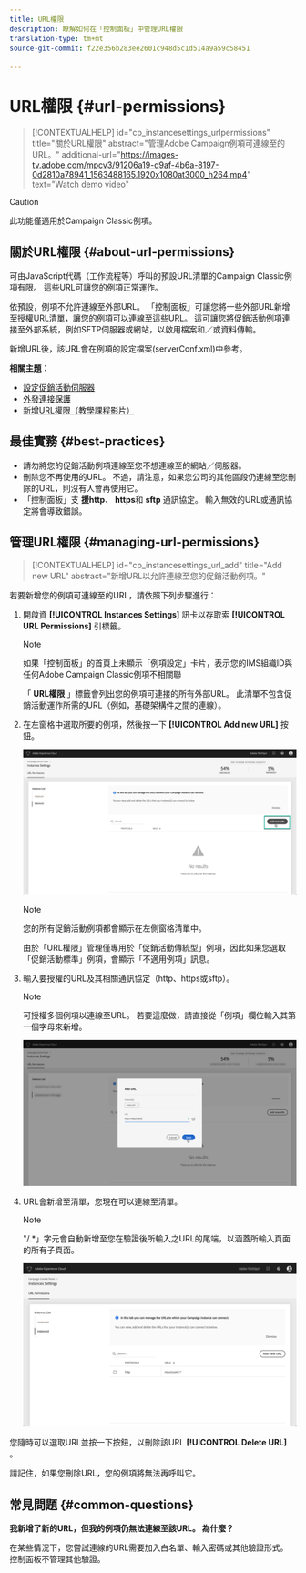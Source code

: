 ```yaml
---
title: URL權限
description: 瞭解如何在「控制面板」中管理URL權限
translation-type: tm+mt
source-git-commit: f22e356b283ee2601c948d5c1d514a9a59c58451

---
```



# URL權限 {#url-permissions}

>[!CONTEXTUALHELP]
>id=&quot;cp_instancesettings_urlpermissions&quot;
>title=&quot;關於URL權限&quot;
>abstract=&quot;管理Adobe Campaign例項可連線至的URL。&quot;
>additional-url=&quot;https://images-tv.adobe.com/mpcv3/91206a19-d9af-4b6a-8197-0d2810a78941_1563488165.1920x1080at3000_h264.mp4&quot; text=&quot;Watch demo video&quot;

>[!CAUTION]
>
>此功能僅適用於Campaign Classic例項。

## 關於URL權限 {#about-url-permissions}

可由JavaScript代碼（工作流程等）呼叫的預設URL清單的Campaign Classic例項有限。 這些URL可讓您的例項正常運作。

依預設，例項不允許連線至外部URL。 「控制面板」可讓您將一些外部URL新增至授權URL清單，讓您的例項可以連線至這些URL。 這可讓您將促銷活動例項連接至外部系統，例如SFTP伺服器或網站，以啟用檔案和／或資料傳輸。

新增URL後，該URL會在例項的設定檔案(serverConf.xml)中參考。

**相關主題：**

* [設定促銷活動伺服器](https://docs.campaign.adobe.com/doc/AC/en/INS_Additional_configurations_Configuring_Campaign_server.html)
* [外發連接保護](https://docs.campaign.adobe.com/doc/AC/en/INS_Additional_configurations_Configuring_Campaign_server.html#Outgoing_connection_protection)
* [新增URL權限（教學課程影片）](https://docs.adobe.com/content/help/en/campaign-learn/campaign-classic-tutorials/administrating/control-panel-acc/adding-url-permissions.html)

## 最佳實務 {#best-practices}

* 請勿將您的促銷活動例項連線至您不想連線至的網站／伺服器。
* 刪除您不再使用的URL。 不過，請注意，如果您公司的其他區段仍連線至您刪除的URL，則沒有人會再使用它。
* 「控制面板」支 **援http**、 **https**&#x200B;和 **sftp** 通訊協定。 輸入無效的URL或通訊協定將會導致錯誤。

## 管理URL權限 {#managing-url-permissions}

>[!CONTEXTUALHELP]
>id=&quot;cp_instancesettings_url_add&quot;
>title=&quot;Add new URL&quot;
>abstract=&quot;新增URL以允許連線至您的促銷活動例項。&quot;

若要新增您的例項可連線至的URL，請依照下列步驟進行：

1. 開啟資 **[!UICONTROL Instances Settings]** 訊卡以存取索 **[!UICONTROL URL Permissions]** 引標籤。

   >[!NOTE]
   >
   >如果「控制面板」的首頁上未顯示「例項設定」卡片，表示您的IMS組織ID與任何Adobe Campaign Classic例項不相關聯
   >
   >「 <b><span class="uicontrol">URL權限</span></b> 」標籤會列出您的例項可連接的所有外部URL。 此清單不包含促銷活動運作所需的URL（例如，基礎架構件之間的連線）。

1. 在左窗格中選取所要的例項，然後按一下 **[!UICONTROL Add new URL]** 按鈕。

   ![](assets/add_url1.png)

   >[!NOTE]
   >
   >您的所有促銷活動例項都會顯示在左側窗格清單中。
   >
   >由於「URL權限」管理僅專用於「促銷活動傳統型」例項，因此如果您選取「促銷活動標準」例項，會顯示「不適用例項」訊息。

1. 輸入要授權的URL及其相關通訊協定（http、https或sftp）。

   >[!NOTE]
   >
   >可授權多個例項以連線至URL。 若要這麼做，請直接從「例項」欄位輸入其第一個字母來新增。

   ![](assets/add_url2.png)

1. URL會新增至清單，您現在可以連線至清單。

   >[!NOTE]
   >
   >&quot;/.*」字元會自動新增至您在驗證後所輸入之URL的尾端，以涵蓋所輸入頁面的所有子頁面。

   ![](assets/add_url_listnew.png)

您隨時可以選取URL並按一下按鈕，以刪除該URL **[!UICONTROL Delete URL]** 。

請記住，如果您刪除URL，您的例項將無法再呼叫它。

## 常見問題 {#common-questions}

**我新增了新的URL，但我的例項仍無法連線至該URL。 為什麼？**

在某些情況下，您嘗試連線的URL需要加入白名單、輸入密碼或其他驗證形式。 控制面板不管理其他驗證。
